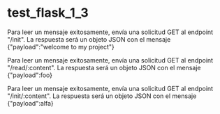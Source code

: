 # test_flask_1_3

Para leer un mensaje exitosamente, envía una solicitud GET al endpoint "/init". La respuesta será un objeto JSON con el mensaje {"payload":"welcome to my project"}

Para leer un mensaje exitosamente, envía una solicitud GET al endpoint "/read/:content". La respuesta será un objeto JSON con el mensaje {"payload":foo}

Para leer un mensaje exitosamente, envía una solicitud GET al endpoint "/init/:content". La respuesta será un objeto JSON con el mensaje {"payload":alfa}
